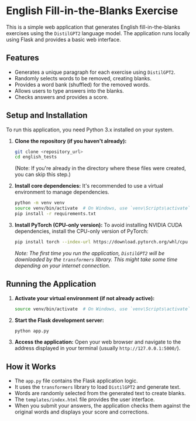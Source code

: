# English Fill-in-the-Blanks Exercise

This is a simple web application that generates English fill-in-the-blanks exercises using the `DistilGPT2` language model. The application runs locally using Flask and provides a basic web interface.

## Features

*   Generates a unique paragraph for each exercise using `DistilGPT2`.
*   Randomly selects words to be removed, creating blanks.
*   Provides a word bank (shuffled) for the removed words.
*   Allows users to type answers into the blanks.
*   Checks answers and provides a score.

## Setup and Installation

To run this application, you need Python 3.x installed on your system.

1.  **Clone the repository (if you haven't already):**
    ```bash
    git clone <repository_url>
    cd english_tests
    ```
    (Note: If you're already in the directory where these files were created, you can skip this step.)

2.  **Install core dependencies:**
    It's recommended to use a virtual environment to manage dependencies.

    ```bash
    python -m venv venv
    source venv/bin/activate  # On Windows, use `venv\Scripts\activate`
    pip install -r requirements.txt
    ```

3.  **Install PyTorch (CPU-only version):**
    To avoid installing NVIDIA CUDA dependencies, install the CPU-only version of PyTorch:

    ```bash
    pip install torch --index-url https://download.pytorch.org/whl/cpu
    ```
    *Note: The first time you run the application, `DistilGPT2` will be downloaded by the `transformers` library. This might take some time depending on your internet connection.*

## Running the Application

1.  **Activate your virtual environment (if not already active):**
    ```bash
    source venv/bin/activate  # On Windows, use `venv\Scripts\activate`
    ```

2.  **Start the Flask development server:**
    ```bash
    python app.py
    ```

3.  **Access the application:**
    Open your web browser and navigate to the address displayed in your terminal (usually `http://127.0.0.1:5000/`).

## How it Works

*   The `app.py` file contains the Flask application logic.
*   It uses the `transformers` library to load `DistilGPT2` and generate text.
*   Words are randomly selected from the generated text to create blanks.
*   The `templates/index.html` file provides the user interface.
*   When you submit your answers, the application checks them against the original words and displays your score and corrections.